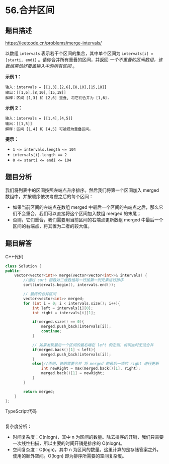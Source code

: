 # 56.合并区间

## 题目描述 

https://leetcode.cn/problems/merge-intervals/

以数组 `intervals` 表示若干个区间的集合，其中单个区间为 `intervals[i] = [starti, endi]` 。请你合并所有重叠的区间，并返回 *一个不重叠的区间数组，该数组需恰好覆盖输入中的所有区间* 。

**示例 1：**

```
输入：intervals = [[1,3],[2,6],[8,10],[15,18]]
输出：[[1,6],[8,10],[15,18]]
解释：区间 [1,3] 和 [2,6] 重叠, 将它们合并为 [1,6].
```

**示例 2：**

```
输入：intervals = [[1,4],[4,5]]
输出：[[1,5]]
解释：区间 [1,4] 和 [4,5] 可被视为重叠区间。
```

**提示：**

- `1 <= intervals.length <= 104`
- `intervals[i].length == 2`
- `0 <= starti <= endi <= 104`



## 题目分析

我们将列表中的区间按照左端点升序排序。然后我们将第一个区间加入 merged 数组中，并按顺序依次考虑之后的每个区间：

* 如果当前区间的左端点在数组 merged 中最后一个区间的右端点之后，那么它们不会重合，我们可以直接将这个区间加入数组 merged 的末尾；
* 否则，它们重合，我们需要用当前区间的右端点更新数组 merged 中最后一个区间的右端点，将其置为二者的较大值。



## 题目解答

C++代码

```c++
class Solution {
public:
    vector<vector<int>> merge(vector<vector<int>>& intervals) {
        //通过 sort 函数对二维数组每一行按第一列元素进行排序
        sort(intervals.begin(), intervals.end());

        // 最终的合并区间
        vector<vector<int>> merged;
        for (int i = 0; i < intervals.size(); i++){
            int left = intervals[i][0];
            int right = intervals[i][1];

            if(merged.size() == 0){
                merged.push_back(intervals[i]);
                continue;
            }

            // 如果发现最后一个区间的最右端在 left 的左侧，说明此时无法合并
            if(merged.back()[1] < left){
                merged.push_back(intervals[i]);
            }
            else{//否则，说明需要合并 将 merged 的最后一项的 right 进行更新
                int newRight = max(merged.back()[1], right);
                merged.back()[1] = newRight;
            }
        }

        return merged;
    }
};
```

TypeScript代码

```typescript

```

复杂度分析：

* 时间复杂度：O(nlogn)，其中 n 为区间的数量。除去排序的开销，我们只需要一次线性扫描，所以主要的时间开销是排序的 O(nlog⁡n)。
* 空间复杂度：O(logn)，其中 n 为区间的数量。这里计算的是存储答案之外，使用的额外空间。O(log⁡n) 即为排序所需要的空间复杂度。


